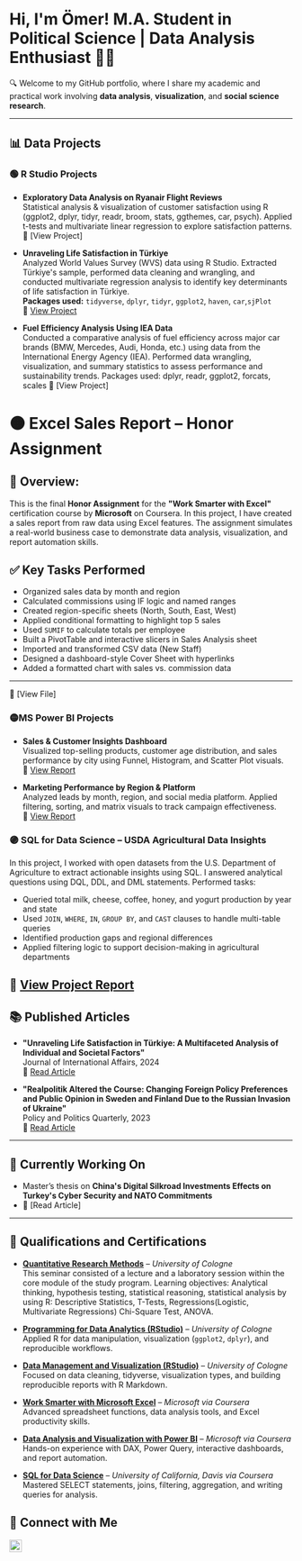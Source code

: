 <h1>Hi, I'm Ömer!  
  M.A. Student in Political Science | Data Analysis Enthusiast 👨‍💻  
</h1>

🔍 Welcome to my GitHub portfolio, where I share my academic and practical work involving **data analysis**, **visualization**, and **social science research**.

---

## 📊 Data Projects

### 🟢 R Studio Projects
- **Exploratory Data Analysis on Ryanair Flight Reviews**  
  Statistical analysis & visualization of customer satisfaction using R (ggplot2, dplyr, tidyr, readr, broom, stats, ggthemes, car, psych). Applied t-tests and multivariate linear regression to explore satisfaction patterns. 
  🔗 [View Project]

-  **Unraveling Life Satisfaction in Türkiye**  
  Analyzed World Values Survey (WVS) data using R Studio. Extracted Türkiye's sample, performed data cleaning and wrangling, and conducted multivariate regression analysis to identify key determinants of life satisfaction in Türkiye.  
  **Packages used:** `tidyverse`, `dplyr`, `tidyr`, `ggplot2`, `haven`, `car`,`sjPlot`  
  🔗 [View Project]()

- **Fuel Efficiency Analysis Using IEA Data**  
  Conducted a comparative analysis of fuel efficiency across major car brands (BMW, Mercedes, Audi, Honda, etc.) using data from the International Energy Agency (IEA). Performed data wrangling, visualization, and summary statistics to assess performance and sustainability trends.
Packages used: dplyr, readr, ggplot2, forcats, scales
🔗 [View Project]

#  🟠 Excel Sales Report – Honor Assignment
## 🧾 Overview: 
This is the final **Honor Assignment** for the **"Work Smarter with Excel"** certification course by **Microsoft** on Coursera.
In this project, I have created a sales report from raw data using Excel features. The assignment simulates a real-world business case to demonstrate data analysis, visualization, and report automation skills.

## ✅ Key Tasks Performed
- Organized sales data by month and region
- Calculated commissions using IF logic and named ranges
- Created region-specific sheets (North, South, East, West)
- Applied conditional formatting to highlight top 5 sales
- Used `SUMIF` to calculate totals per employee
- Built a PivotTable and interactive slicers in Sales Analysis sheet
- Imported and transformed CSV data (New Staff)
- Designed a dashboard-style Cover Sheet with hyperlinks
- Added a formatted chart with sales vs. commission data
--- 
  🔗 [View File]

### 🟡MS Power BI Projects
- **Sales & Customer Insights Dashboard**  
  Visualized top-selling products, customer age distribution, and sales performance by city using Funnel, Histogram, and Scatter Plot visuals.  
  🔗 [View Report](./Power%20BI%202.pdf)

- **Marketing Performance by Region & Platform**  
  Analyzed leads by month, region, and social media platform. Applied filtering, sorting, and matrix visuals to track campaign effectiveness.  
  🔗 [View Report](./Sorting&Filtering%20Power%20BI.pdf)

  

### 🟣 SQL for Data Science – USDA Agricultural Data Insights
In this project, I worked with open datasets from the U.S. Department of Agriculture to extract actionable insights using SQL. I answered analytical questions using DQL, DDL, and DML statements.
Performed tasks: 
- Queried total milk, cheese, coffee, honey, and yogurt production by year and state  
- Used `JOIN`, `WHERE`, `IN`, `GROUP BY`, and `CAST` clauses to handle multi-table queries  
- Identified production gaps and regional differences  
- Applied filtering logic to support decision-making in agricultural departments

🔗 [View Project Report](./SQL_for_Data_Science_Project.pdf)  
---

## 📚 Published Articles
- **"Unraveling Life Satisfaction in Türkiye: A Multifaceted Analysis of Individual and Societal Factors"**  
  Journal of International Affairs, 2024  
  🔗 [Read Article](https://doi.org/10.xxxxx/jia2024)

- **"Realpolitik Altered the Course: Changing Foreign Policy Preferences and Public Opinion in Sweden and Finland Due to the Russian Invasion of Ukraine"**  
  Policy and Politics Quarterly, 2023  
  🔗 [Read Article](https://doi.org/10.xxxxx/ppq2023)

---

## 🌱 Currently Working On
- Master’s thesis on **China's Digital Silkroad Investments Effects on Turkey's Cyber Security and NATO Commitments**
-  🔗 [Read Article]

---
## 🧾 Qualifications and Certifications

- **[Quantitative Research Methods](https://www.uni-koeln.de/)** – *University of Cologne*  
  This seminar consisted of a lecture and a laboratory session within the core module of the study program.
  Learning objectives: Analytical thinking, hypothesis testing, statistical reasoning, statistical analysis by using R: Descriptive Statistics, T-Tests, Regressions(Logistic, Multivariate Regressions) Chi-Square Test, ANOVA. 

- **[Programming for Data Analytics (RStudio)](https://www.uni-koeln.de/)** – *University of Cologne*  
  Applied R for data manipulation, visualization (`ggplot2`, `dplyr`), and reproducible workflows.

- **[Data Management and Visualization (RStudio)](https://www.uni-koeln.de/)** – *University of Cologne*  
  Focused on data cleaning, tidyverse, visualization types, and building reproducible reports with R Markdown.

- **[Work Smarter with Microsoft Excel](https://www.coursera.org/learn/work-smarter-with-microsoft-excel)** – *Microsoft via Coursera*  
  Advanced spreadsheet functions, data analysis tools, and Excel productivity skills.

- **[Data Analysis and Visualization with Power BI](https://www.coursera.org/learn/data-analysis-visualization-power-bi)** – *Microsoft via Coursera*  
  Hands-on experience with DAX, Power Query, interactive dashboards, and report automation.

- **[SQL for Data Science](https://www.coursera.org/learn/sql-for-data-science)** – *University of California, Davis via Coursera*  
  Mastered SELECT statements, joins, filtering, aggregation, and writing queries for analysis.

## 🤳 Connect with Me

[<img align="left" alt="LinkedIn" width="22px" src="https://cdn.jsdelivr.net/npm/simple-icons@v3/icons/linkedin.svg" />](https://www.linkedin.com/in/%C3%B6mer-faruk-durmu%C5%9F-6420a6225/)

<br/><br/>

<!--
**OmerDurmus28/OmerDurmus28** is a ✨ highlighted ✨ repo showcasing my academic and analytical work.
-->
